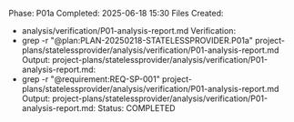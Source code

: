 Phase: P01a
Completed: 2025-06-18 15:30
Files Created:
- analysis/verification/P01-analysis-report.md
Verification:
- grep -r "@plan:PLAN-20250218-STATELESSPROVIDER.P01a" project-plans/statelessprovider/analysis/verification/P01-analysis-report.md
  Output: project-plans/statelessprovider/analysis/verification/P01-analysis-report.md:<!-- @plan:PLAN-20250218-STATELESSPROVIDER.P01a @requirement:REQ-SP-001 -->
- grep -r "@requirement:REQ-SP-001" project-plans/statelessprovider/analysis/verification/P01-analysis-report.md
  Output: project-plans/statelessprovider/analysis/verification/P01-analysis-report.md:<!-- @plan:PLAN-20250218-STATELESSPROVIDER.P01a @requirement:REQ-SP-001 -->
Status: COMPLETED